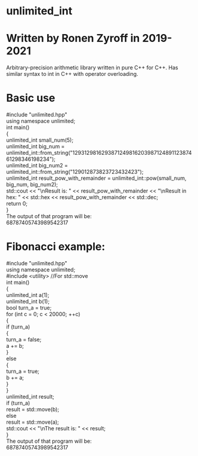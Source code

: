 # unlimited_int
# Written by Ronen Zyroff in 2019-2021
Arbitrary-precision arithmetic library written in pure C++ for C++. Has similar syntax to int in C++ with operator overloading.
# Basic use
#include "unlimited.hpp"\
using namespace unlimited;\
int main()\
{\
  unlimited_int small_num(5);\
  unlimited_int big_num = unlimited_int::from_string("129312981629387124981620398712489112387461298346198234");\
  unlimited_int big_num2 = unlimited_int::from_string("129012873823723432423");\
  unlimited_int result_pow_with_remainder = unlimited_int::pow(small_num, big_num, big_num2);\
  std::cout << "\nResult is: " << result_pow_with_remainder << "\nResult in hex: " << std::hex << result_pow_with_remainder << std::dec;\
  return 0;\
}\
The output of that program will be:\
68787405743989542317
# Fibonacci example:
#include "unlimited.hpp"\
using namespace unlimited;\
#include \<utility\> //For std::move\
int main()\
{\
  unlimited_int a(1);\
  unlimited_int b(1);\
  bool turn_a = true;\
  for (int c = 0; c < 20000; ++c)\
  {\
    if (turn_a)\
    {\
      turn_a = false;\
      a += b;\
    }\
    else\
    {\
      turn_a = true;\
      b += a;\
    }\
  }\
  unlimited_int result;\
  if (turn_a)\
    result = std::move(b);\
  else\
    result = std::move(a);\
  std::cout << "\nThe result is: " << result;\
}\
The output of that program will be:\
68787405743989542317
